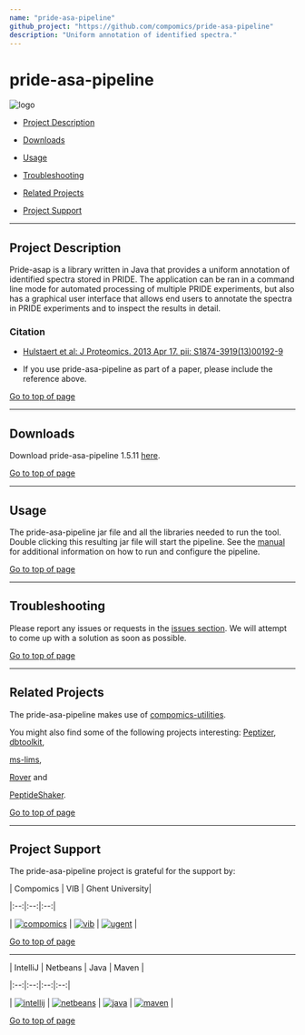```yaml
---
name: "pride-asa-pipeline"
github_project: "https://github.com/compomics/pride-asa-pipeline"
description: "Uniform annotation of identified spectra."
---
```


# pride-asa-pipeline

![logo](http://genesis.ugent.be/uvpublicdata/pride-asa-pipeline/pride-asa-pipeline-logo.png) 



 * [Project Description](#project-description)

 * [Downloads](#downloads)

 * [Usage](#usage)

 * [Troubleshooting](#troubleshooting)

 * [Related Projects](#related-projects)

 * [Project Support](#project-support)



----



## Project Description



Pride-asap is a library written in Java that provides a uniform annotation of identified spectra stored in PRIDE. The application can be ran in a command line mode for automated processing of multiple PRIDE experiments, but also has a graphical user interface that allows end users to annotate the spectra in PRIDE experiments and to inspect the results in detail.



### Citation

 * [Hulstaert et al: J Proteomics. 2013 Apr 17. pii: S1874-3919(13)00192-9](http://www.ncbi.nlm.nih.gov/pubmed/23603108)

 * If you use pride-asa-pipeline as part of a paper, please include the reference above.



[Go to top of page](#pride-asa-pipeline)



----



## Downloads



Download pride-asa-pipeline 1.5.11 [here](http://genesis.ugent.be/maven2/com/compomics/pride-asa-pipeline/1.5.11/pride-asa-pipeline-1.5.11.zip). 





[Go to top of page](#pride-asa-pipeline)



----



## Usage



The pride-asa-pipeline jar file and all the libraries needed to run the tool. Double clicking this resulting jar file will start the pipeline. See the [manual](/pride-asa-pipeline/wiki/manual.html) for additional information on how to run and configure the pipeline.



[Go to top of page](#pride-asa-pipeline)



----



## Troubleshooting



Please report any issues or requests in the [issues section](/pride-asa-pipeline/issues.html). We will attempt to come up with a solution as soon as possible.



[Go to top of page](#pride-asa-pipeline)



----



## Related Projects



The pride-asa-pipeline makes use of [compomics-utilities](http://code.google.com/p/compomics-utilities).



You might also find some of the following projects interesting: [Peptizer](http://code.google.com/p/peptizer), [dbtoolkit](/dbtoolkit.html),

[ms-lims](http://code.google.com/p/ms-lims),

[Rover](http://code.google.com/p/compomics-rover) and

[PeptideShaker](http://code.google.com/p/peptide-shaker).



[Go to top of page](#pride-asa-pipeline)



----



## Project Support



The pride-asa-pipeline project is grateful for the support by:



| Compomics | VIB | Ghent University|

|:--:|:--:|:--:|

| [![compomics](http://genesis.ugent.be/public_data/image/compomics.png)](http://www.compomics.com) | [![vib](http://genesis.ugent.be/public_data/image/vib.png)](http://www.vib.be) | [![ugent](http://genesis.ugent.be/public_data/image/ugent.png)](http://www.ugent.be/en) |



[Go to top of page](#pride-asa-pipeline)



----



| IntelliJ | Netbeans | Java | Maven |

|:--:|:--:|:--:|:--:|

| [![intellij](https://www.jetbrains.com/idea/docs/logo_intellij_idea.png)](https://www.jetbrains.com/idea/) | [![netbeans](https://netbeans.org/images_www/visual-guidelines/NB-logo-single.jpg)](https://netbeans.org/) | [![java](http://genesis.ugent.be/public_data/image/java.png)](http://java.com/en/) | [![maven](http://genesis.ugent.be/public_data/image/maven.png)](http://maven.apache.org/) |



[Go to top of page](#pride-asa-pipeline)
